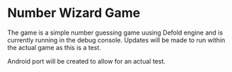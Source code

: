 # Number Wizard Game

The game is a simple number guessing game uusing Defold engine and is currently running in the debug console. Updates will be made to run within the actual game as this is a test.

Android port will be created to allow for an actual test. 
